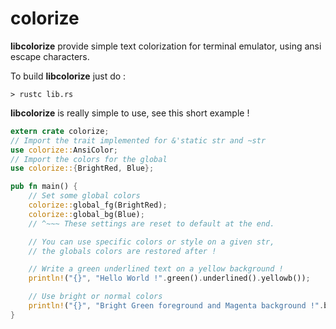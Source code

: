 colorize
========

__libcolorize__ provide simple text colorization for terminal emulator, using ansi escape characters.

To build __libcolorize__ just do :

```Shell
> rustc lib.rs
```

__libcolorize__ is really simple to use, see this short example !

```Rust
extern crate colorize;
// Import the trait implemented for &'static str and ~str
use colorize::AnsiColor;
// Import the colors for the global
use colorize::{BrightRed, Blue};

pub fn main() {
    // Set some global colors
    colorize::global_fg(BrightRed);
    colorize::global_bg(Blue);
    // ^~~~ These settings are reset to default at the end.

    // You can use specific colors or style on a given str,
    // the globals colors are restored after !

    // Write a green underlined text on a yellow background !
    println!("{}", "Hello World !".green().underlined().yellowb());

    // Use bright or normal colors
    println!("{}", "Bright Green foreground and Magenta background !".b_green().magentab());
}

```
